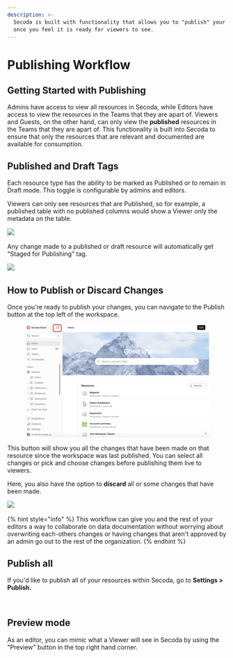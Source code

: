 ```yaml
---
description: >-
  Secoda is built with functionality that allows you to "publish" your workplace
  once you feel it is ready for viewers to see.
---
```


# Publishing Workflow

## **Getting Started with Publishing** <a href="#h_3a4bfd6458" id="h_3a4bfd6458"></a>

Admins have access to view all resources in Secoda, while Editors have access to view the resources in the Teams that they are apart of. Viewers and Guests, on the other hand, can only view the **published** resources in the Teams that they are apart of. This functionality is built into Secoda to ensure that only the resources that are relevant and documented are available for consumption.

## Published and Draft Tags

Each resource type has the ability to be marked as Published or to remain in Draft mode. This toggle is configurable by admins and editors.

Viewers can only see resources that are Published, so for example, a published table with no published columns would show a Viewer only the metadata on the table.

![](https://secoda-public-media-assets.s3.amazonaws.com/Group%20587%20\(1\).png)

Any change made to a published or draft resource will automatically get "Staged for Publishing" tag.

![](https://secoda-public-media-assets.s3.amazonaws.com/Screen%20Shot%202022-08-10%20at%2010.19.54%20AM.png)

## How to Publish or Discard Changes

Once you're ready to publish your changes, you can navigate to the Publish button at the top left of the workspace.

<figure><img src="../../../.gitbook/assets/Screenshot 2023-09-29 at 12.33.37 PM.png" alt=""><figcaption></figcaption></figure>

This button will show you all the changes that have been made on that resource since the workspace was last published. You can select all changes or pick and choose changes before publishing them live to viewers.

Here, you also have the option to **discard** all or some changes that have been made.

![](https://secoda-public-media-assets.s3.amazonaws.com/Screen%20Shot%202022-08-10%20at%2010.29.52%20AM.png)

{% hint style="info" %}
This workflow can give you and the rest of your editors a way to collaborate on data documentation without worrying about overwriting each-others changes or having changes that aren't approved by an admin go out to the rest of the organization.
{% endhint %}

## Publish all

If you'd like to publish all of your resources within Secoda, go to **Settings > Publish.**

<figure><img src="https://secoda-public-media-assets.s3.amazonaws.com/Screenshot%202023-05-31%20at%204.47.06%20PM.png" alt=""><figcaption></figcaption></figure>

## Preview mode

As an editor, you can mimic what a Viewer will see in Secoda by using the "Preview" button in the top right hand corner.

<figure><img src="https://secoda-public-media-assets.s3.amazonaws.com/Screenshot%202023-05-15%20at%202.34.18%20PM.png" alt=""><figcaption></figcaption></figure>
